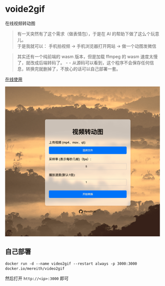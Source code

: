 # voide2gif

在线视频转动图

> 有一天突然有了这个需求（做表情包），于是在 AI 的帮助下做了这么个玩意儿。   
> 于是我就可以： 手机拍视频 -> 手机浏览器打开网站 -> 做一个动图发微信  

> 其实还有一个纯前端的 wasm 版本，但是加载 ffmpeg 的 wasm 速度太慢了，就改成后端转码了。 - -
> 从源码可以看到，这个程序不会保存任何信息，转换完就删掉了，不放心的话可以自己部署一套。

[在线使用](https://video2gif.mereith.com)

![pre](img/pre.png)

## 自己部署
```shell
docker run -d --name video2gif --restart always -p 3000:3000 docker.io/mereith/video2gif
```

然后打开 `http://<ip>:3000` 即可